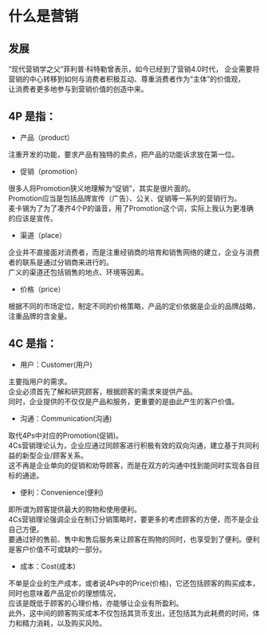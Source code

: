 # 什么是营销  

## 发展  

“现代营销学之父”菲利普·科特勒曾表示，如今已经到了营销4.0时代，
企业需要将营销的中心转移到如何与消费者积极互动、尊重消费者作为“主体”的价值观，  
让消费者更多地参与到营销价值的创造中来。  

## 4P 是指：

* 产品（product）    

注重开发的功能，要求产品有独特的卖点，把产品的功能诉求放在第一位。    

* 促销（promotion）  

很多人将Promotion狭义地理解为“促销”，其实是很片面的。    
Promotion应当是包括品牌宣传（广告）、公关、促销等一系列的营销行为。    
麦卡锡为了为了凑齐4个P的谐音，用了Promotion这个词，实际上我认为更准确的应该是宣传。    

* 渠道（place）   

企业并不直接面对消费者，而是注重经销商的培育和销售网络的建立，企业与消费者的联系是通过分销商来进行的。    
广义的渠道还包括销售的地点、环境等因素。    

* 价格（price）   

根据不同的市场定位，制定不同的价格策略，产品的定价依据是企业的品牌战略，注重品牌的含金量。    

## 4C 是指：

* 用户：Customer(用户)  

主要指用户的需求。  
企业必须首先了解和研究顾客，根据顾客的需求来提供产品。  
同时，企业提供的不仅仅是产品和服务，更重要的是由此产生的客户价值。  

* 沟通：Communication(沟通)  

取代4Ps中对应的Promotion(促销)。  
4Cs营销理论认为，企业应通过同顾客进行积极有效的双向沟通，建立基于共同利益的新型企业/顾客关系。  
这不再是企业单向的促销和劝导顾客，而是在双方的沟通中找到能同时实现各自目标的通途。  

* 便利：Convenience(便利)  
 
即所谓为顾客提供最大的购物和使用便利。  
4Cs营销理论强调企业在制订分销策略时，要更多的考虑顾客的方便，而不是企业自己方便。  
要通过好的售前、售中和售后服务来让顾客在购物的同时，也享受到了便利。便利是客户价值不可或缺的一部分。  

* 成本：Cost(成本)  

不单是企业的生产成本，或者说4Ps中的Price(价格)，它还包括顾客的购买成本，同时也意味着产品定价的理想情况，  
应该是既低于顾客的心理价格，亦能够让企业有所盈利。  
此外，这中间的顾客购买成本不仅包括其货币支出，还包括其为此耗费的时间，体力和精力消耗，以及购买风险。  

